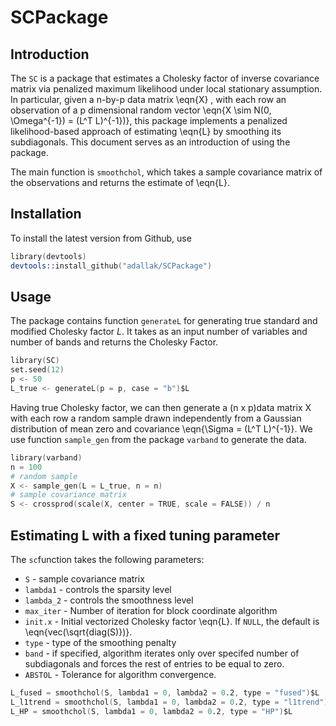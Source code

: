 # SCPackage
## Introduction

The `SC` is a package that estimates a Cholesky factor of inverse covariance matrix via penalized maximum likelihood under local stationary assumption. In particular, given a n-by-p data matrix \eqn{X} , with each row an observation of a p dimensional random vector \eqn{X \sim N(0, \Omega^{-1}) = (L^T L)^{-1})}, this package implements a penalized likelihood-based approach of estimating \eqn{L} by smoothing its subdiagonals.
This document serves as an introduction of using the package.

The main function is `smoothchol`, which takes a sample covariance matrix of the observations and returns the estimate of \eqn{L}. 

## Installation

To install the latest version from Github, use

```s
library(devtools)
devtools::install_github("adallak/SCPackage")
```

## Usage
The package contains function `generateL` for generating true standard and modified Cholesky factor $L$. It takes as an input number of variables and number of bands and returns the Cholesky Factor. 
```s
library(SC)
set.seed(12)
p <- 50
L_true <- generateL(p = p, case = "b")$L
```

Having true Cholesky factor, we can then generate a (n x p)data matrix X with each row a random sample drawn independently from a Gaussian distribution of mean zero and covariance \eqn{\Sigma = (L^T L)^{-1}}. We use function `sample_gen` from the package `varband` to generate the data. 

```s
library(varband)
n = 100
# random sample
X <- sample_gen(L = L_true, n = n)
# sample covariance matrix
S <- crossprod(scale(X, center = TRUE, scale = FALSE)) / n
```


## Estimating L with a fixed tuning parameter

The `sc`function takes the following parameters:

* `S` - sample covariance matrix
* `lambda1` - controls the sparsity level
* `lambda_2` - controls the smoothness level
* `max_iter` - Number of iteration for block coordinate algorithm
* `init.x`   - Initial vectorized Cholesky factor \eqn{L}. If `NULL`, the default is \eqn{vec(\sqrt{diag(S)})}.
* `type` - type of the smoothing penalty
* `band` - if specified, algorithm iterates only over specifed number of subdiagonals and forces the rest of entries to be equal to zero.
* `ABSTOL` - Tolerance for algorithm convergence.

```s
L_fused = smoothchol(S, lambda1 = 0, lambda2 = 0.2, type = "fused")$L
L_l1trend = smoothchol(S, lambda1 = 0, lambda2 = 0.2, type = "l1trend")$L
L_HP = smoothchol(S, lambda1 = 0, lambda2 = 0.2, type = "HP")$L
```
